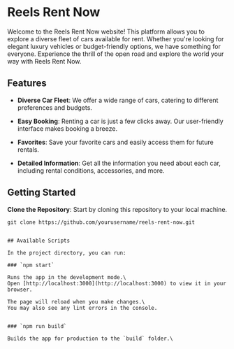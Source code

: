 # Reels Rent Now

Welcome to the Reels Rent Now website! This platform allows you to explore a diverse fleet of cars available for rent. Whether you're looking for elegant luxury vehicles or budget-friendly options, we have something for everyone. Experience the thrill of the open road and explore the world your way with Reels Rent Now.

## Features

- **Diverse Car Fleet**: We offer a wide range of cars, catering to different preferences and budgets.

- **Easy Booking**: Renting a car is just a few clicks away. Our user-friendly interface makes booking a breeze.

- **Favorites**: Save your favorite cars and easily access them for future rentals.

- **Detailed Information**: Get all the information you need about each car, including rental conditions, accessories, and more.


## Getting Started

 **Clone the Repository**: Start by cloning this repository to your local machine.

   ```shell
   git clone https://github.com/yourusername/reels-rent-now.git


## Available Scripts

In the project directory, you can run:

### `npm start`

Runs the app in the development mode.\
Open [http://localhost:3000](http://localhost:3000) to view it in your browser.

The page will reload when you make changes.\
You may also see any lint errors in the console.


### `npm run build`

Builds the app for production to the `build` folder.\
